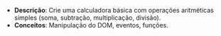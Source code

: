 - **Descrição**: Crie uma calculadora básica com operações aritméticas simples (soma, subtração, multiplicação, divisão).
- **Conceitos**: Manipulação do DOM, eventos, funções.